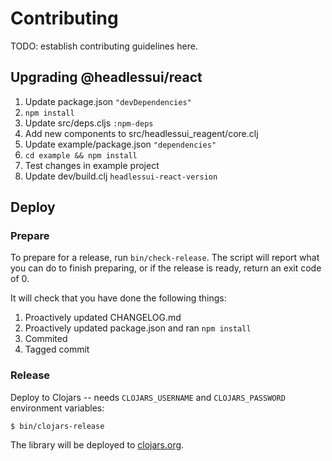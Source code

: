 # Contributing

TODO: establish contributing guidelines here.

## Upgrading @headlessui/react

1. Update package.json `"devDependencies"`
1. `npm install`
1. Update src/deps.cljs `:npm-deps`
1. Add new components to src/headlessui_reagent/core.clj
1. Update example/package.json `"dependencies"`
1. `cd example && npm install`
1. Test changes in example project
1. Update dev/build.clj `headlessui-react-version`

## Deploy

### Prepare

To prepare for a release, run `bin/check-release`. The script will report what
you can do to finish preparing, or if the release is ready, return an exit code
of 0.

It will check that you have done the following things:

1. Proactively updated CHANGELOG.md
2. Proactively updated package.json and ran `npm install`
3. Commited
4. Tagged commit


### Release

Deploy to Clojars -- needs `CLOJARS_USERNAME` and `CLOJARS_PASSWORD` environment
variables:

    $ bin/clojars-release

The library will be deployed to [clojars.org][clojars].

[clojars]: https://clojars.org/com.github.mainej/headlessui-reagent
